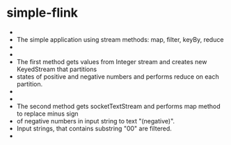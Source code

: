 # simple-flink

 * 
 * The simple application using stream methods: map, filter, keyBy, reduce
 * 
 * 
 * The first method gets values from Integer stream and creates new KeyedStream that partitions 
 * states of positive and negative numbers and performs reduce on each partition.     
 * 
 * 
 * The second method gets socketTextStream and performs map method to replace minus sign 
 * of negative numbers in input string to text "(negative)".
 * Input strings, that contains substring "00" are filtered. 
 * 
